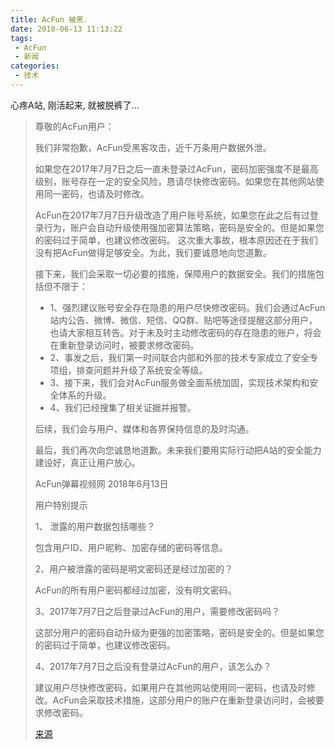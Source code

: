 ```yaml
---
title: AcFun 被黑.
date: 2018-06-13 11:13:22
tags:
 - AcFun
 - 新闻
categories:
 - 技术
---
```


心疼A站, 刚活起来, 就被脱裤了...

<!--more-->

>尊敬的AcFun用户：
> 
>我们非常抱歉，AcFun受黑客攻击，近千万条用户数据外泄。
>
>如果您在2017年7月7日之后一直未登录过AcFun，密码加密强度不是最高级别，账号存在一定的安全风险，恳请尽快修改密码。如果您在其他网站使用同一密码，也请及时修改。
> 
>AcFun在2017年7月7日升级改造了用户账号系统，如果您在此之后有过登录行为，账户会自动升级使用强加密算法策略，密码是安全的。但是如果您的密码过于简单，也建议修改密码。
这次重大事故，根本原因还在于我们没有把AcFun做得足够安全。为此，我们要诚恳地向您道歉。
> 
>接下来，我们会采取一切必要的措施，保障用户的数据安全。我们的措施包括但不限于：
>
> - 1、强烈建议账号安全存在隐患的用户尽快修改密码。我们会通过AcFun站内公告、微博、微信、短信、QQ群、贴吧等途径提醒这部分用户，也请大家相互转告。对于未及时主动修改密码的存在隐患的账户，将会在重新登录访问时，被要求修改密码。
> - 2、事发之后，我们第一时间联合内部和外部的技术专家成立了安全专项组，排查问题并升级了系统安全等级。
> - 3、接下来，我们会对AcFun服务做全面系统加固，实现技术架构和安全体系的升级。
> - 4、我们已经搜集了相关证据并报警。  
>   
> 后续，我们会与用户、媒体和各界保持信息的及时沟通。
> 
> 最后，我们再次向您诚恳地道歉。未来我们要用实际行动把A站的安全能力建设好，真正让用户放心。
>
>AcFun弹幕视频网
>2018年6月13日
>
>用户特别提示
>
>1、 泄露的用户数据包括哪些？
>
>包含用户ID、用户昵称、加密存储的密码等信息。
>
>2、用户被泄露的密码是明文密码还是经过加密的？
>
>AcFun的所有用户密码都经过加密，没有明文密码。
> 
>3、2017年7月7日之后登录过AcFun的用户，需要修改密码吗？
>
> 这部分用户的密码自动升级为更强的加密策略，密码是安全的。但是如果您的密码过于简单，也建议修改密码。
> 
>4、2017年7月7日之后没有登录过AcFun的用户，该怎么办？
>
>建议用户尽快修改密码，如果用户在其他网站使用同一密码，也请及时修改。AcFun会采取技术措施，这部分用户的账户在重新登录访问时，会被要求修改密码。
>
> [来源](https://mp.weixin.qq.com/s/jRCakl2-7rXD0l1oXYqQcQ)